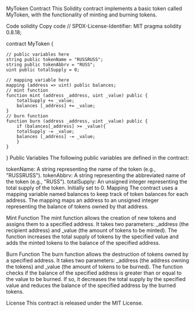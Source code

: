 MyToken Contract
This Solidity contract implements a basic token called MyToken, with the functionality of minting and burning tokens.

Code
solidity
Copy code
// SPDX-License-Identifier: MIT
pragma solidity 0.8.18;

contract MyToken {

    // public variables here
    string public tokenName = "RUSSRUSS";
    string public tokenAbbrv = "RUSS";
    uint public totalSupply = 0;

    // mapping variable here
    mapping (address => uint) public balances;
    // mint function
    function mint (address _address, uint _value) public {
        totalSupply += _value;
        balances [_address] += _value;    
    }
    // burn function
    function burn (address _address, uint _value) public {
        if (balances[_address] >= _value){
        totalSupply -= _value;
        balances [_address] -= _value;  
        }   
    }
}
Public Variables
The following public variables are defined in the contract:

tokenName: A string representing the name of the token (e.g., "RUSSRUSS").
tokenAbbrv: A string representing the abbreviated name of the token (e.g., "RUSS").
totalSupply: An unsigned integer representing the total supply of the token. Initially set to 0.
Mapping
The contract uses a mapping variable named balances to keep track of token balances for each address. The mapping maps an address to an unsigned integer representing the balance of tokens owned by that address.

Mint Function
The mint function allows the creation of new tokens and assigns them to a specified address. It takes two parameters: _address (the recipient address) and _value (the amount of tokens to be minted). The function increases the total supply of tokens by the specified value and adds the minted tokens to the balance of the specified address.

Burn Function
The burn function allows the destruction of tokens owned by a specified address. It takes two parameters: _address (the address owning the tokens) and _value (the amount of tokens to be burned). The function checks if the balance of the specified address is greater than or equal to the value to be burned. If so, it decreases the total supply by the specified value and reduces the balance of the specified address by the burned tokens.

License
This contract is released under the MIT License.

